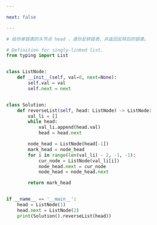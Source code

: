 ```yaml
---

next: false

---
```




<BlogInfo id="1286" title="65.反转链表" author="白日梦想猿" pv=0 read_times=0 pre_cost_time="0分38秒" category="leetcode" tag_list="['leetcode']" create_time="2022.04.07 21:13:14" update_time="2022.08.14 17:11:01" />

```python
# 给你单链表的头节点 head ，请你反转链表，并返回反转后的链表。

# Definition for singly-linked list.
from typing import List


class ListNode:
    def __init__(self, val=0, next=None):
        self.val = val
        self.next = next


class Solution:
    def reverseList(self, head: ListNode) -> ListNode:
        val_li = []
        while head:
            val_li.append(head.val)
            head = head.next

        node_head = ListNode(head[-1])
        mark_head = node_head
        for i in range(len(val_li) - 2, -1, -1):
            cur_node = ListNode(val_li[i])
            node_head.next = cur_node
            node_head = node_head.next

        return mark_head


if __name__ == '__main__':
    head = ListNode(1)
    head.next = ListNode(2)
    print(Solution().reverseList(head))

```



<ActionBox />

